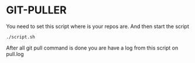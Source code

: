 # GIT-PULLER

You need to set this script where is your repos are. And then start the script

```
./script.sh
```

After all git pull command is done you are have a log from this script on pull.log
